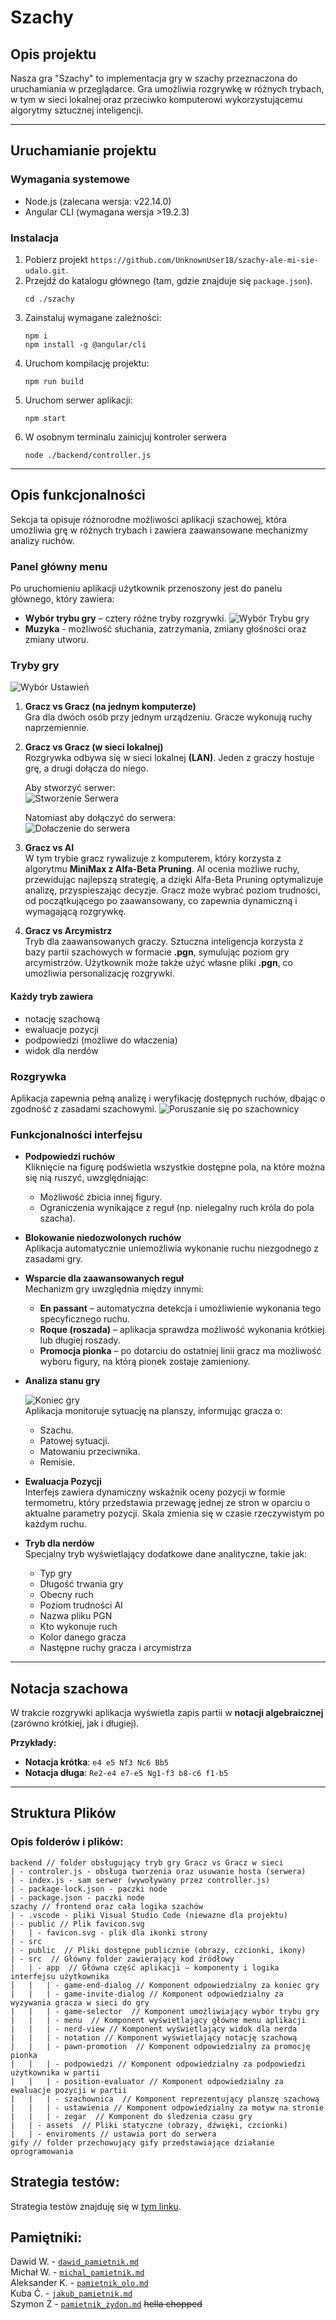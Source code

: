 
# Szachy

## Opis projektu
Nasza gra "Szachy" to implementacja gry w szachy przeznaczona do uruchamiania w przeglądarce. Gra umożliwia rozgrywkę w różnych trybach, w tym w sieci lokalnej oraz przeciwko komputerowi wykorzystującemu algorytmy sztucznej inteligencji.

---

## Uruchamianie projektu

### Wymagania systemowe
- Node.js (zalecana wersja: v22.14.0)
- Angular CLI (wymagana wersja >19.2.3)

### Instalacja
1. Pobierz projekt `https://github.com/UnknownUser18/szachy-ale-mi-sie-udalo.git`.
2. Przejdź do katalogu głównego (tam, gdzie znajduje się `package.json`).
   ```
   cd ./szachy
   ```
3. Zainstaluj wymagane zależności:
    ```
    npm i
    npm install -g @angular/cli
    ```
4. Uruchom kompilację projektu:
    ```
    npm run build
    ```
5. Uruchom serwer aplikacji:
    ```
    npm start 
    ```
6. W osobnym terminalu zainicjuj kontroler serwera
    ```
    node ./backend/controller.js
    ```
---
## Opis funkcjonalności

Sekcja ta opisuje różnorodne możliwości aplikacji szachowej, która umożliwia grę w różnych trybach i zawiera zaawansowane mechanizmy analizy ruchów.

### Panel główny menu
Po uruchomieniu aplikacji użytkownik przenoszony jest do panelu głównego, który zawiera:
- **Wybór trybu gry** – cztery różne tryby rozgrywki. ![Wybór Trybu gry](gify/wybor_gry.gif)
- **Muzyka** - możliwość słuchania, zatrzymania, zmiany głośności oraz zmiany utworu.

### Tryby gry
![Wybór Ustawień](gify/wybor_ustawien.gif)
1. **Gracz vs Gracz (na jednym komputerze)**  
   Gra dla dwóch osób przy jednym urządzeniu. Gracze wykonują ruchy naprzemiennie.

2. **Gracz vs Gracz (w sieci lokalnej)**  
   Rozgrywka odbywa się w sieci lokalnej **(LAN)**. Jeden z graczy hostuje grę, a drugi dołącza do niego.

   Aby stworzyć serwer: <br>
   ![Stworzenie Serwera](gify/stworzenie_serwera.gif)

   Natomiast aby dołączyć do serwera: <br>
   ![Dołaczenie do serwera](gify/dolaczenie_do_serwera.gif)

4. **Gracz vs AI**  
   W tym trybie gracz rywalizuje z komputerem, który korzysta z algorytmu **MiniMax z Alfa-Beta Pruning**. AI ocenia możliwe ruchy, przewidując najlepszą strategię, a dzięki Alfa-Beta Pruning optymalizuje analizę, przyspieszając decyzje. Gracz może wybrać poziom trudności, od początkującego po zaawansowany, co zapewnia dynamiczną i wymagającą rozgrywkę.

5. **Gracz vs Arcymistrz**  
   Tryb dla zaawansowanych graczy. Sztuczna inteligencja korzysta z bazy partii szachowych w formacie **.pgn**, symulując poziom gry arcymistrzów. Użytkownik może także użyć własne pliki **.pgn**, co umożliwia personalizację rozgrywki.
#### Każdy tryb zawiera

- notację szachową
- ewaluacje pozycji
- podpowiedzi (możliwe do właczenia)
- widok dla nerdów

### Rozgrywka


Aplikacja zapewnia pełną analizę i weryfikację dostępnych ruchów, dbając o zgodność z zasadami szachowymi.
![Poruszanie się po szachownicy](gify/poruszanie_szachownicy.gif)

### Funkcjonalności interfejsu

- **Podpowiedzi ruchów**  
  Kliknięcie na figurę podświetla wszystkie dostępne pola, na które można się nią ruszyć, uwzględniając:
    - Możliwość zbicia innej figury.
    - Ograniczenia wynikające z reguł (np. nielegalny ruch króla do pola szacha).

- **Blokowanie niedozwolonych ruchów**  
  Aplikacja automatycznie uniemożliwia wykonanie ruchu niezgodnego z zasadami gry.

- **Wsparcie dla zaawansowanych reguł**  
  Mechanizm gry uwzględnia między innymi:
    - **En passant** – automatyczna detekcja i umożliwienie wykonania tego specyficznego ruchu.
    - **Roque (roszada)** – aplikacja sprawdza możliwość wykonania krótkiej lub długiej roszady.
    - **Promocja pionka** – po dotarciu do ostatniej linii gracz ma możliwość wyboru figury, na którą pionek zostaje zamieniony.

- **Analiza stanu gry**

  ![Koniec gry](gify/koniec_gry.gif) <br>
  Aplikacja monitoruje sytuację na planszy, informując gracza o:
    - Szachu.
    - Patowej sytuacji.
    - Matowaniu przeciwnika.
    - Remisie.

- **Ewaluacja Pozycji**  
  Interfejs zawiera dynamiczny wskaźnik oceny pozycji w formie termometru, który przedstawia przewagę jednej ze stron w oparciu o aktualne parametry pozycji.
  Skala zmienia się w czasie rzeczywistym po każdym ruchu.

- **Tryb dla nerdów**  
  Specjalny tryb wyświetlający dodatkowe dane analityczne, takie jak:
    - Typ gry
    - Długość trwania gry
    - Obecny ruch
    - Poziom trudności AI
    - Nazwa pliku PGN
    - Kto wykonuje ruch
    - Kolor danego gracza
    - Następne ruchy gracza i arcymistrza

---

## Notacja szachowa

W trakcie rozgrywki aplikacja wyświetla zapis partii w **notacji algebraicznej** (zarówno krótkiej, jak i długiej).

**Przykłady:**
- **Notacja krótka**: `e4 e5 Nf3 Nc6 Bb5`
- **Notacja długa**: `Re2-e4 e7-e5 Ng1-f3 b8-c6 f1-b5`

---

## Struktura Plików


### Opis folderów i plików:

```
backend // folder obsługujący tryb gry Gracz vs Gracz w sieci
| - controler.js - obsługa tworzenia oraz usuwanie hosta (serwera)
| - index.js - sam serwer (wywoływany przez controller.js) 
| - package-lock.json - paczki node
| - package.json - paczki node
szachy // frontend oraz cała logika szachów
| - .vscode - pliki Visual Studio Code (niewazne dla projektu)
| - public // Plik favicon.svg
|   | - favicon.svg - plik dla ikonki strony
| - src
| - public  // Pliki dostępne publicznie (obrazy, czcionki, ikony)
| - src  // Główny folder zawierający kod źródłowy
|   | - app  // Główna część aplikacji – komponenty i logika interfejsu użytkownika
|	|	| - game-end-dialog // Komponent odpowiedzialny za koniec gry
|	|	| - game-invite-dialog // Komponent odpowiedzialny za wyzywania gracza w sieci do gry
|   |	| - game-selector  // Komponent umożliwiający wybór trybu gry
|   |	| - menu  // Komponent wyświetlający główne menu aplikacji
|	|	| - nerd-view // Komponent wyświetlający widok dla nerda
|	|	| - notation // Komponent wyświetlający notację szachową
|	|	| - pawn-promotion  // Komponent odpowiedzialny za promocję pionka
|	|	| - podpowiedzi // Komponent odpowiedzialny za podpowiedzi użytkownika w partii
|	|	| - position-evaluator // Komponent odpowiedzialny za ewaluacje pozycji w partii
|	|	| - szachownica  // Komponent reprezentujący planszę szachową
|	|	| - ustawienia // Komponent odpowiedzialny za motyw na stronie
|	|	| - zegar  // Komponent do śledzenia czasu gry
|   | - assets  // Pliki statyczne (obrazy, dźwięki, czcionki)
|   | - enviroments // ustawia port do serwera
gify // folder przechowujący gify przedstawiające działanie oprogramowania
```

## Strategia testów:

Strategia testów znajduję się w [tym linku](strategia_testow.md).

## Pamiętniki:

Dawid W. - [`dawid_pamietnik.md`](dawid_pamietnik.md) <br>
Michał W. - [`michal_pamietnik.md`](michal_pamietnik.md) <br>
Aleksander K. - [`pamietnik_olo.md`](pamietnik_olo.md) <br>
Kuba Ć. - [`jakub_pamietnik.md`](jakub_pamietnik.md) <br>
Szymon Ż - [`pamietnik_żydon.md`](pamietnik_żydon.md) ~~hella chopped~~
